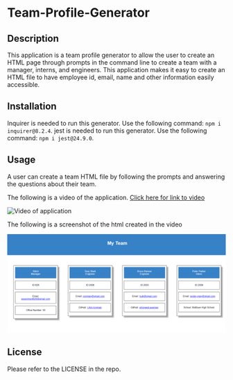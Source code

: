 # Team-Profile-Generator

## Description

This application is a team profile generator to allow the user to create an HTML page through prompts in the command line to create a team with a manager, interns, and engineers. This application makes it easy to create an HTML file to have employee id, email, name and other information easily accessible. 

## Installation

Inquirer is needed to run this generator.
Use the following command: `npm i inquirer@8.2.4`.
jest is needed to run this generator. 
Use the following command: `npm i jest@24.9.0`.

## Usage

A user can create a team HTML file by following the prompts and answering the questions about their team. 

The following is a video of the application. [Click here for link to video](https://drive.google.com/file/d/1Dbo1jfounh6jwoNB0eIjZn2jfHIcLIi1/view)

![Video of application](/assets/demo_video.gif)

The following is a screenshot of the html created in the video

![screenshot of html from video](/assets/Screenshot%202023-01-08%20230344.png)

## License

Please refer to the LICENSE in the repo.